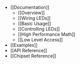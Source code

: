* [[Documentation]]
  * [[Overview]]
  * [[Wiring LEDs]]
  * [[Basic Usage]]
  * [[Controlling LEDs]]
  * [[High Performance Math]]
  * [[Low Level Access]]
* [[Examples]]
* [[API Reference]]
* [[Chipset Reference]]